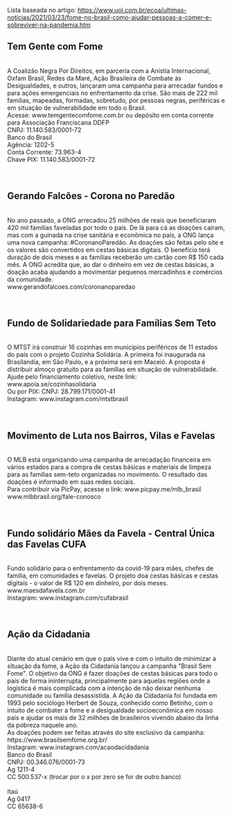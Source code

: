 Lista baseada no artigo: https://www.uol.com.br/ecoa/ultimas-noticias/2021/03/23/fome-no-brasil-como-ajudar-pessoas-a-comer-e-sobreviver-na-pandemia.htm

<h2>Tem Gente com Fome</h2><br>
A Coalizão Negra Por Direitos, em parceria com a Anistia Internacional, Oxfam Brasil, Redes da Maré, 
Ação Brasileira de Combate às Desigualdades, e outros, lançaram uma campanha para arrecadar fundos e 
para ações emergenciais no enfrentamento da crise. São mais de 222 mil famílias, mapeadas, formadas, 
sobretudo, por pessoas negras, periféricas e em situação de vulnerabilidade em todo o Brasil. <br>
Acesse: www.temgentecomfome.com.br ou depósito em conta corrente para 
Associação Franciscana DDFP <br>
CNPJ: 11.140.583/0001-72 <br>
Banco do Brasil <br>
Agência: 1202-5 <br>
Conta Corrente: 73.963-4 <br>
Chave PIX: 11.140.583/0001-72 <br> 
<br>
<br>
<h2>Gerando Falcões - Corona no Paredão</h2><br>
No ano passado, a ONG arrecadou 25 milhões de reais que beneficiaram 
420 mil famílias faveladas por todo o país. De lá para cá as doações caíram, mas com a guinada na crise 
sanitária e econômica no país, a ONG lança uma nova campanha: #CoronanoParedão. As doações são feitas 
pelo site e os valores são convertidos em cestas básicas digitais. O benefício terá duração de dois meses 
e as famílias receberão um cartão com R$ 150 cada mês. A ONG acredita que, ao dar o dinheiro em vez de 
cestas básicas, a doação acaba ajudando a movimentar pequenos mercadinhos e comércios da comunidade.<br> 
www.gerandofalcoes.com/coronanoparedao<br>
<br>
<br>
<h2>Fundo de Solidariedade para Famílias Sem Teto</h2><br>
O MTST irá construir 16 cozinhas em municípios periféricos de 11 estados do país com o projeto Cozinha 
Solidária. A primeira foi inaugurada na Brasilandia, em São Paulo, e a próxima será em Maceió. A proposta 
é distribuir almoço gratuito para as famílias em situação de vulnerabilidade. Ajude pelo financiamento 
coletivo, neste link: www.apoia.se/cozinhasolidaria<br>
Ou por PIX: CNPJ: 28.799.171/0001-41 <br>
Instagram: www.instagram.com/mtstbrasil <br>
<br>
<br>
<h2>Movimento de Luta nos Bairros, Vilas e Favelas</h2><br>
O MLB está organizando uma campanha de arrecadação financeira em vários estados para a compra de cestas 
básicas e materiais de limpeza para as famílias sem-teto organizadas no movimento. O resultado das doações 
é informado em suas redes sociais.<br>
Para contribuir via PicPay, acesse o link: www.picpay.me/mlb_brasil<br>
www.mlbbrasil.org/fale-conosco<br>
<br>
<br>
<h2>Fundo solidário Mães da Favela - Central Única das Favelas CUFA</h2><br>
Fundo solidário para o enfrentamento da covid-19 para mães, chefes de família, 
em comunidades e favelas. O projeto doa cestas básicas e cestas digitais - o valor de R$ 120 em dinheiro,
por dois meses.<br>
www.maesdafavela.com.br<br>
Instagram: www.instagram.com/cufabrasil<br>
<br>
<br>
<h2>Ação da Cidadania</h2><br>
Diante do atual cenário em que o país vive e com o intuito de minimizar a situação da fome, a Ação da Cidadania 
lançou a campanha "Brasil Sem Fome". O objetivo da ONG é fazer doações de cestas básicas para todo o país de forma 
ininterrupta, principalmente para aquelas regiões onde a logística é mais complicada com a intenção de não deixar 
nenhuma comunidade ou família desassistida. A Ação da Cidadania foi fundada em 1993 pelo sociólogo Herbert de Souza, 
conhecido como Betinho, com o intuito de combater a fome e a desigualdade socioeconômica em nosso país e ajudar os 
mais de 32 milhões de brasileiros vivendo abaixo da linha da pobreza naquele ano.<br>
As doações podem ser feitas através do site exclusivo da campanha: https://www.brasilsemfome.org.br/<br>
Instagram: www.instagram.com/acaodacidadania<br>
Banco do Brasil<br>
CNPJ: 00.346.076/0001-73 <br>
Ag 1211-4 <br>
CC 500.537-x (trocar por o x por zero se for de outro banco) <br>
<br>
Itaú <br> 
Ag 0417 <br>
CC 65638-6 <br>
